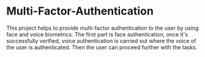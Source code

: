 # Multi-Factor-Authentication
This project helps to provide multi-factor authentication to the user by using face and voice biometrics. The first part is face authentication, once it's successfully verified, voice authentication is carried out where the voice of the user is authenticated. Then the user can proceed further with the tasks.
